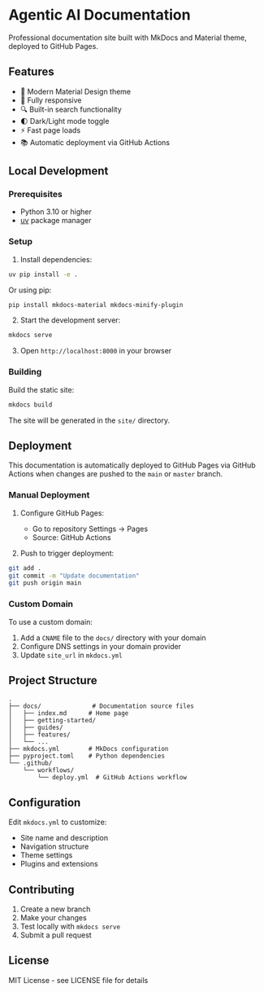 # Agentic AI Documentation

Professional documentation site built with MkDocs and Material theme, deployed to GitHub Pages.

## Features

- 🎨 Modern Material Design theme
- 📱 Fully responsive
- 🔍 Built-in search functionality
- 🌓 Dark/Light mode toggle
- ⚡ Fast page loads
- 📚 Automatic deployment via GitHub Actions

## Local Development

### Prerequisites

- Python 3.10 or higher
- [uv](https://github.com/astral-sh/uv) package manager

### Setup

1. Install dependencies:

```bash
uv pip install -e .
```

Or using pip:

```bash
pip install mkdocs-material mkdocs-minify-plugin
```

2. Start the development server:

```bash
mkdocs serve
```

3. Open `http://localhost:8000` in your browser

### Building

Build the static site:

```bash
mkdocs build
```

The site will be generated in the `site/` directory.

## Deployment

This documentation is automatically deployed to GitHub Pages via GitHub Actions when changes are pushed to the `main` or `master` branch.

### Manual Deployment

1. Configure GitHub Pages:
   - Go to repository Settings → Pages
   - Source: GitHub Actions

2. Push to trigger deployment:

```bash
git add .
git commit -m "Update documentation"
git push origin main
```

### Custom Domain

To use a custom domain:

1. Add a `CNAME` file to the `docs/` directory with your domain
2. Configure DNS settings in your domain provider
3. Update `site_url` in `mkdocs.yml`

## Project Structure

```
.
├── docs/              # Documentation source files
│   ├── index.md      # Home page
│   ├── getting-started/
│   ├── guides/
│   ├── features/
│   └── ...
├── mkdocs.yml        # MkDocs configuration
├── pyproject.toml    # Python dependencies
└── .github/
    └── workflows/
        └── deploy.yml  # GitHub Actions workflow
```

## Configuration

Edit `mkdocs.yml` to customize:

- Site name and description
- Navigation structure
- Theme settings
- Plugins and extensions

## Contributing

1. Create a new branch
2. Make your changes
3. Test locally with `mkdocs serve`
4. Submit a pull request

## License

MIT License - see LICENSE file for details
